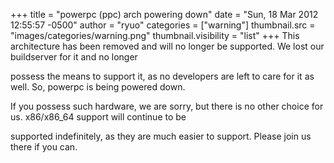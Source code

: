 +++
title = "powerpc (ppc) arch powering down"
date = "Sun, 18 Mar 2012 12:55:57 -0500"
author = "ryuo"
categories = ["warning"]
thumbnail.src = "images/categories/warning.png"
thumbnail.visibility = "list"
+++
This architecture has been removed and will no longer be supported. We lost our buildserver for it and no longer  

 possess the means to support it, as no developers are left to care for it as well. So, powerpc is being powered down.  

 If you possess such hardware, we are sorry, but there is no other choice for us. x86/x86\_64 support will continue to be  

 supported indefinitely, as they are much easier to support. Please join us there if you can.  
